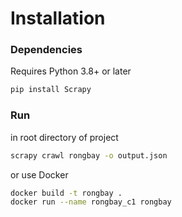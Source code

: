 # Installation

### Dependencies
Requires Python 3.8+ or later

```bash
pip install Scrapy
```

### Run
in root directory of project

```bash
scrapy crawl rongbay -o output.json
```

or use Docker
```bash
docker build -t rongbay .
docker run --name rongbay_c1 rongbay
```